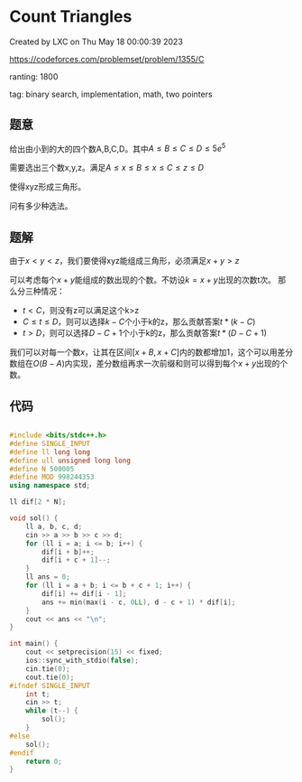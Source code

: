# Count Triangles

Created by LXC on Thu May 18 00:00:39 2023

https://codeforces.com/problemset/problem/1355/C

ranting: 1800

tag: binary search, implementation, math, two pointers

## 题意

给出由小到的大的四个数A,B,C,D。其中$A\le B \le C \le D \le 5e^5$

需要选出三个数x,y,z。满足$A\le x\le B \le x\le C \le z \le D$

使得xyz形成三角形。

问有多少种选法。

## 题解

由于$x<y<z$，我们要使得xyz能组成三角形，必须满足$x+y>z$

可以考虑每个$x+y$能组成的数出现的个数。不妨设$k = x+y$出现的次数t次。
那么分三种情况：
* $t<C$，则没有z可以满足这个k>z
* $C\le t\le D$，则可以选择$k-C$个小于k的z，那么贡献答案$t*(k-C)$
* $t > D$，则可以选择$D-C+1$个小于k的z，那么贡献答案$t*(D-C+1)$

我们可以对每一个数$x$，让其在区间$[x+B, x+C]$内的数都增加1，这个可以用差分数组在$O(B-A)$内实现，差分数组再求一次前缀和则可以得到每个$x+y$出现的个数。


## 代码

``` cpp

#include <bits/stdc++.h>
#define SINGLE_INPUT
#define ll long long
#define ull unsigned long long
#define N 500005
#define MOD 998244353
using namespace std;

ll dif[2 * N];

void sol() {
    ll a, b, c, d;
    cin >> a >> b >> c >> d;
    for (ll i = a; i <= b; i++) {
        dif[i + b]++;
        dif[i + c + 1]--;
    }
    ll ans = 0;
    for (ll i = a + b; i <= b + c + 1; i++) {
        dif[i] += dif[i - 1];
        ans += min(max(i - c, 0LL), d - c + 1) * dif[i];
    }
    cout << ans << "\n";
}

int main() {
    cout << setprecision(15) << fixed;
    ios::sync_with_stdio(false);
    cin.tie(0);
    cout.tie(0);
#ifndef SINGLE_INPUT
    int t;
    cin >> t;
    while (t--) {
        sol();
    }
#else
    sol();
#endif
    return 0;
}

```
